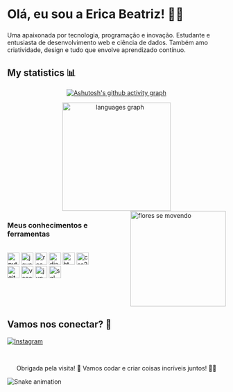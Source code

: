 <h1 align="left">Olá, eu sou a Erica Beatriz! 👋🌸</h1>

###

<p align="left">Uma apaixonada por tecnologia, programação e inovação. Estudante e entusiasta de desenvolvimento web e ciência de dados. Também amo criatividade, design e tudo que envolve aprendizado contínuo.</p>

###

<div align="center">
    <h2 align="left"> My statistics 📊</h2>

[![Ashutosh's github activity graph](https://github-readme-activity-graph.vercel.app/graph?username=erica-beatriz&custom_title=This%20is%20a%20title&hide_border=true)](https://github.com/ashutosh00710/github-readme-activity-graph)

  <img src="https://github-readme-stats.vercel.app/api/top-langs?username=erica-beatriz&locale=en&hide_title=true&layout=compact&card_width=600&langs_count=12&theme=github_dark&hide_border=true&order=2" height="250" alt="languages graph"/>
</div>

<img align="right" height="220" src="https://media.giphy.com/media/v1.Y2lkPTc5MGI3NjExbGEyYzY1NmRnNDJ0d3d6aDA3bWM3cjM0d2VkN2RyeGJoNHFib2g3aiZlcD12MV9naWZzX3NlYXJjaCZjdD1n/49M1JQPy7RhD2/giphy.gif" alt="flores se movendo" />

<div align="left">
  <h3 align="left">Meus conhecimentos e ferramentas</h3><br/>
  <img src="https://img.shields.io/badge/Python-3776AB?logo=python&logoColor=white&style=for-the-badge" height="28" alt="python logo" />
  <img src="https://img.shields.io/badge/JavaScript-F7DF1E?logo=javascript&logoColor=black&style=for-the-badge" height="28" alt="javascript logo" />
  <img src="https://img.shields.io/badge/React-61DAFB?logo=react&logoColor=black&style=for-the-badge" height="28" alt="react logo" />
  <img src="https://img.shields.io/badge/Django-092E20?logo=django&logoColor=white&style=for-the-badge" height="28" alt="django logo" />
  <img src="https://img.shields.io/badge/HTML5-E34F26?logo=html5&logoColor=white&style=for-the-badge" height="28" alt="html5 logo" />
  <img src="https://img.shields.io/badge/CSS3-1572B6?logo=css3&logoColor=white&style=for-the-badge" height="28" alt="css3 logo" />
  <br>
  <img src="https://img.shields.io/badge/Git-F05032?logo=git&logoColor=white&style=for-the-badge" height="28" alt="git logo" />
  <img src="https://img.shields.io/badge/VS_Code-007ACC?logo=visual-studio-code&logoColor=white&style=for-the-badge" height="28" alt="vscode logo" />
  <img src="https://img.shields.io/badge/Jupyter-F37626?logo=jupyter&logoColor=white&style=for-the-badge" height="28" alt="jupyter logo" />
  <img src="https://img.shields.io/badge/SQL-4479A1?logo=mysql&logoColor=white&style=for-the-badge" height="28" alt="sql logo" />
</div>

<br clear="both">

## Vamos nos conectar? 🌈

[![Instagram](https://img.shields.io/badge/-Instagram-E4405F?style=flat&logo=instagram&logoColor=white)](https://www.instagram.com/bia_beatrizer)

<br clear="both">

<p align="center">
  Obrigada pela visita! 💜  
  Vamos codar e criar coisas incríveis juntos! 🚀✨
</p>

![Snake animation](https://github.com/LuigiGF/LuigiGF/blob/output/github-contribution-grid-snake.svg)
